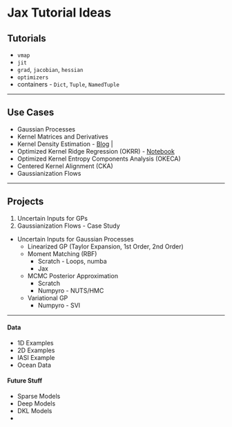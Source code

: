 # Jax Tutorial Ideas


## Tutorials

* `vmap`
* `jit`
* `grad`, `jacobian`, `hessian`
* `optimizers`
* containers - `Dict`, `Tuple`, `NamedTuple`

---

## Use Cases

* Gaussian Processes
* Kernel Matrices and Derivatives
* Kernel Density Estimation - [Blog](https://matthewmcateer.me/blog/gaussian-kde-from-scratch/) | 
* Optimized Kernel Ridge Regression (OKRR) - [Notebook](https://gonzmg88.github.io/Talk_OKRR/)
* Optimized Kernel Entropy Components Analysis (OKECA)
* Centered Kernel Alignment (CKA)
* Gaussianization Flows


---

## Projects

1. Uncertain Inputs for GPs
2. Gaussianization Flows - Case Study

* Uncertain Inputs for Gaussian Processes
  * Linearized GP (Taylor Expansion, 1st Order, 2nd Order)
  * Moment Matching (RBF)
    * Scratch - Loops, numba
    * Jax
  * MCMC Posterior Approximation
    * Scratch
    * Numpyro - NUTS/HMC
  * Variational GP
    * Numpyro - SVI

---
  
#### Data

* 1D Examples
* 2D Examples
* IASI Example
* Ocean Data


#### Future Stuff

* Sparse Models
* Deep Models
* DKL Models
* 
